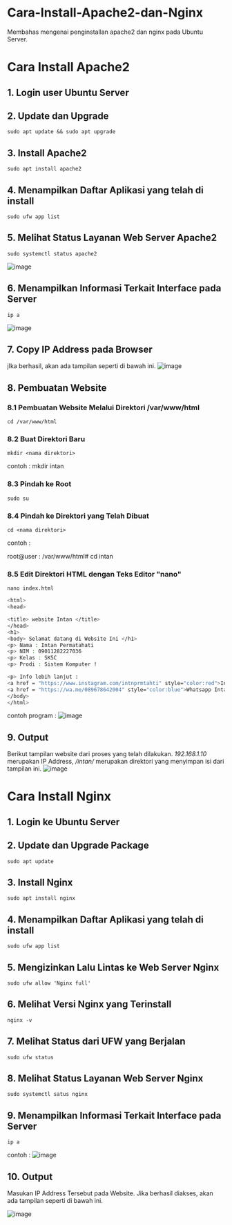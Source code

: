 # Cara-Install-Apache2-dan-Nginx
Membahas mengenai penginstallan apache2 dan nginx pada Ubuntu Server.

# Cara Install Apache2
## 1. Login user Ubuntu Server

## 2. Update dan Upgrade
    sudo apt update && sudo apt upgrade
    
## 3. Install Apache2
    sudo apt install apache2

## 4. Menampilkan Daftar Aplikasi yang telah di install
    sudo ufw app list

## 5. Melihat Status Layanan Web Server Apache2
    sudo systemctl status apache2
![image](https://github.com/intnprmtahti/Cara-Install-Apache2-dan-Nginx/assets/150001747/014e8f8c-ed9e-4d06-885c-6379f5f00345)

## 6. Menampilkan Informasi Terkait Interface pada Server 
    ip a
![image](https://github.com/intnprmtahti/Cara-Install-Apache2-dan-Nginx/assets/150001747/bb249d70-4b2a-42ac-8757-3f232875f800)

## 7. Copy IP Address pada Browser
jIka berhasil, akan ada tampilan seperti di bawah ini.
![image](https://github.com/intnprmtahti/Cara-Install-Apache2-dan-Nginx/assets/150001747/51e9a54f-d01d-46ea-a82b-9c25ce10d35e)

## 8. Pembuatan Website <br>
### 8.1 Pembuatan Website Melalui Direktori /var/www/html
    cd /var/www/html

### 8.2 Buat Direktori Baru
    mkdir <nama direktori>
contoh : mkdir intan

### 8.3 Pindah ke Root
    sudo su

### 8.4 Pindah ke Direktori yang Telah Dibuat
    cd <nama direktori>
contoh : 

root@user : /var/www/html# cd intan

### 8.5 Edit Direktori HTML dengan Teks Editor "nano"
    nano index.html
```sh
<html>
<head>

<title> website Intan </title>
</head>
<h1>
<body> Selamat datang di Website Ini </h1>
<p> Nama : Intan Permatahati
<p> NIM : 09011282227036
<p> Kelas : SK5C
<p> Prodi : Sistem Komputer !

<p> Info lebih lanjut :
<a href = "https://www.instagram.com/intnprmtahti" style="color:red">Instagram Intan Permatahati </a>
<a href = "https://wa.me/089678642004" style="color:blue">Whatsapp Intan Permatahati </a>
</body>
</html>
```
contoh program :
![image](https://github.com/intnprmtahti/Cara-Install-Apache2-dan-Nginx/assets/150001747/a52ab4cb-4769-4c37-ba24-c93e9c52aa8c)

## 9. Output
Berikut tampilan website dari proses yang telah dilakukan. 
*192.168.1.10* merupakan IP Address, */intan/* merupakan direktori yang menyimpan isi dari tampilan ini.
![image](https://github.com/intnprmtahti/Cara-Install-Apache2-dan-Nginx/assets/150001747/e111a257-910e-454a-af77-79cf51ef288d)








# Cara Install Nginx

## 1. Login ke Ubuntu Server
## 2. Update dan Upgrade Package
    sudo apt update

## 3. Install Nginx
    sudo apt install nginx
## 4. Menampilkan Daftar Aplikasi yang telah di install
    sudo ufw app list
## 5. Mengizinkan Lalu Lintas ke Web Server Nginx
    sudo ufw allow 'Nginx full'

## 6. Melihat Versi Nginx yang Terinstall
    nginx -v

## 7. Melihat Status dari UFW yang Berjalan
    sudo ufw status

## 8. Melihat Status Layanan Web Server Nginx
    sudo systemctl satus nginx

## 9. Menampilkan Informasi Terkait Interface pada Server
    ip a
contoh :
![image](https://github.com/intnprmtahti/Cara-Install-Apache2-dan-Nginx/assets/150001747/0215313c-73ed-405b-9114-71adb82b7c5e)

## 10. Output
Masukan IP Address Tersebut pada Website. Jika berhasil diakses, akan ada tampilan seperti di bawah ini.

![image](https://github.com/intnprmtahti/Cara-Install-Apache2-dan-Nginx/assets/150001747/b84b1637-c443-47b2-8218-ecc32624e857)
